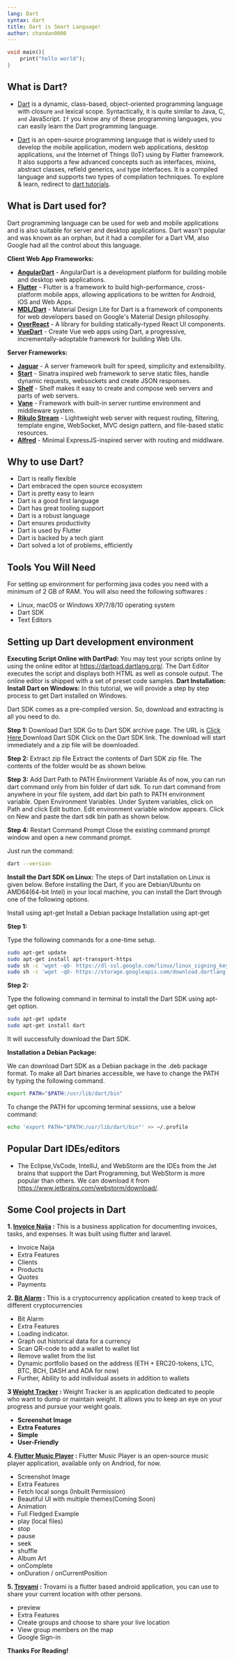 ```yaml
---
lang: Dart
syntax: dart
title: Dart is Smart Language!
author: chandan0000
---
```


```dart
void main(){
    print("hello world");
}
```

## What is Dart?

- [Dart](https://dart.dev) is a dynamic, class-based, object-oriented programming language with closure `and` lexical scope. Syntactically, it is quite similar to Java, C, `and` JavaScript. `If` you know any of these programming languages, you can easily learn the Dart programming language.

- [Dart](https://dart.dev) is an open-source programming language that is widely used to develop the mobile application, modern web applications, desktop applications, `and` the Internet of Things (IoT) using by Flatter framework. It also supports a few advanced concepts such as interfaces, mixins, abstract classes, refield generics, `and` type  interfaces. It is a compiled language and supports two types of compilation techniques. To explore & learn, redirect to [dart tutorials](https://dart.dev/tutorials).

## What is Dart used for?
Dart programming language can be used for web and mobile applications and is also suitable for server and desktop applications.
Dart wasn’t popular and was known as an orphan, but it had a compiler for a Dart VM, also Google had all the control about this language.

**Client Web App Frameworks:**
- **[AngularDart](https://github.com/angulardart/angular)** - AngularDart is a development platform for building mobile and desktop web applications.
- **[Flutter](https://flutter.dev/)** - Flutter is a framework to build high-performance, cross-platform mobile apps, allowing applications to be written for Android, iOS and Web Apps.
- **[MDL/Dart](http://mdl.mikemitterer.at)** - Material Design Lite for Dart is a framework of components for web developers based on Google's Material Design philosophy.
- **[OverReact](https://workiva.github.io/over_react)** - A library for building statically-typed React UI components.
- **[VueDart](https://vuedart.dev)** - Create Vue web apps using Dart, a progressive, incrementally-adoptable framework for building Web UIs.

**Server Frameworks:**
- **[Jaguar](https://github.com/Jaguar-dart/jaguar)** - A server framework built for speed, simplicity and extensibility.
- **[Start](https://github.com/lvivski/start)** - Sinatra inspired web framework to serve static files, handle dynamic requests, websockets and create JSON responses.
- **[Shelf](https://pub.dev/packages/shelf)** - Shelf makes it easy to create and compose web servers and parts of web servers.
- **[Vane](https://github.com/Scorpiion/Vane)** - Framework with built-in server runtime environment and middleware system.
- **[Rikulo Stream](https://github.com/rikulo/stream)** - Lightweight web server with request routing, filtering, template engine, WebSocket, MVC design pattern, and file-based static resources.
- **[Alfred]( https://github.com/rknell/alfred)** - Minimal ExpressJS-inspired server with routing and middlware.
 
## Why to use Dart?

- Dart is really flexible
- Dart embraced the open source ecosystem
- Dart is pretty easy to learn
- Dart is a good first language
- Dart has great tooling support
- Dart is a robust language
- Dart ensures productivity
- Dart is used by Flutter
- Dart is backed by a tech giant
- Dart solved a lot of problems, efficiently

## Tools You Will Need

For setting up environment for performing java codes you need with a minimum of 2 GB of RAM.
You will also need the following softwares :
- Linux, macOS or Windows XP/7/8/10 operating system
- Dart SDK
- Text Editors
## Setting up Dart development environment
**Executing Script Online with DartPad:**
You may test your scripts online by using the online editor at <https://dartpad.dartlang.org/>. The Dart Editor executes the script and displays both HTML as well as console output. The online editor is shipped with a set of preset code samples.
**Dart Installation:**
**Install Dart on Windows:**
In this tutorial, we will provide a step by step process to get Dart installed on Windows.

Dart SDK comes as a pre-compiled version. So, download and extracting is all you need to do.

**Step 1:** Download Dart SDK
Go to Dart SDK archive page.
The URL is [Click Here ](https://dart.dev/tools/sdk/archive)
Download Dart SDK
Click on the Dart SDK link. The download will start immediately and a zip file will be downloaded.

**Step 2:** Extract zip file
Extract the contents of Dart SDK zip file. The contents of the folder would be as shown below.

**Step 3:**
Add Dart Path to PATH Environment Variable
As of now, you can run dart command only from bin folder of dart sdk. To run dart command from anywhere in your file system, add dart bin path to PATH environment variable.
Open Environment Variables. Under System variables, click on Path and click Edit button.
Edit environment variable window appears. Click on New and paste the dart sdk bin path as shown below.

**Step 4:** Restart Command Prompt
Close the existing command prompt window and open a new command prompt.

Just run the command: 

```bash  
dart --version 
```

**Install the Dart SDK on Linux:**
The steps of Dart installation on Linux is given below.
Before installing the Dart, if you are Debian/Ubuntu on AMD64(64-bit Intel) in your local machine, you can install the Dart through one of the following options.

Install using apt-get
Install a Debian package
Installation using apt-get

**Step 1:**

 Type the following commands for a one-time setup.

```bash
sudo apt-get update  
sudo apt-get install apt-transport-https  
sudo sh -c 'wget -qO- https://dl-ssl.google.com/linux/linux_signing_key.pub | apt-key add -'  
sudo sh -c 'wget -qO- https://storage.googleapis.com/download.dartlang.org/linux/debian/dart_stable.list > /etc/apt/sources.list.d/dart_stable.list'  
```

**Step 2:**

 Type the following command in terminal to install the Dart SDK using apt-get option.

```bash
sudo apt-get update  
sudo apt-get install dart
```

It will successfully download the Dart SDK.

**Installation a Debian Package:**

We can download Dart SDK as a Debian package in the .deb package format. To make all Dart binaries accessible, we have to change the PATH by typing the following command.

```bash
export PATH="$PATH:/usr/lib/dart/bin"
```

To change the PATH for upcoming terminal sessions, use a below command:

```bash
echo 'export PATH="$PATH:/usr/lib/dart/bin"' >> ~/.profile
```

## Popular Dart IDEs/editors

- The Eclipse,VsCode, IntelliJ, and WebStorm are the IDEs from the Jet brains that support the Dart Programming, but WebStorm is more popular than others. We can download it from <https://www.jetbrains.com/webstorm/download/>.

## Some Cool projects in Dart

**1. [Invoice Naija](https://github.com/invoiceninja/admin-portal) :** This is a business application for documenting invoices, tasks, and expenses.
It was built using flutter and laravel.
- Invoice Naija
- Extra Features
- Clients
- Products
- Quotes
- Payments
 
 **2. [Bit Alarm](https://github.com/damoonrashidi/bitalarm) :** This is a cryptocurrency application created to keep track of different cryptocurrencies
- Bit Alarm
- Extra Features
- Loading indicator.
- Graph out historical data for a currency
- Scan QR-code to add a wallet to wallet list
- Remove wallet from the list
- Dynamic portfolio based on the address (ETH + ERC20-tokens, LTC, BTC, BCH, DASH and ADA for now)
- Further, Ability to add individual assets in addition to wallets

**3 [Weight Tracker](https://github.com/MSzalek-Mobile/weight_tracker) :** Weight Tracker is an application dedicated to people who want to dump or maintain weight. It allows you to keep an eye on your progress and pursue your weight goals.
- **Screenshot Image**
- **Extra Features**
- **Simple**
- **User-Friendly** 

**4. [Flutter Music Player](https://github.com/iampawan/Flutter-Music-Player) :**
Flutter Music Player is an open-source music player application, available only on Andriod, for now.
- Screenshot Image
- Extra Features
- Fetch local songs (Inbuilt Permission)
- Beautiful UI with multiple themes(Coming Soon)
- Animation
- Full Fledged Example
- play (local files)
- stop
- pause
- seek
- shuffle
- Album Art
- onComplete
- onDuration / onCurrentPosition

**5. [Trovami](https://github.com/Samaritan1011001/Trovami) :**
Trovami is a flutter based android application, you can use to share your current location with other persons.
- preview
- Extra Features
- Create groups and choose to share your live location
- View group members on the map
- Google Sign-in
 
**Thanks For Reading!**

